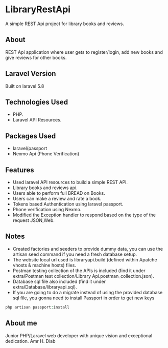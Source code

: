 # LibraryRestApi
A simple REST Api project for library books and reviews.

## About
REST Api application where user gets to register/login, add new books and give reviews for other books.

## Laravel Version
Built on laravel 5.8

## Technologies Used
- PHP.
- Laravel API Resources.

## Packages Used
- laravel/passport
- Nexmo Api (Phone Verification)

## Features
- Used laravel API resources to build a simple REST API.
- Library books and reviews api.
- Users able to perform full BREAD on Books.
- Users can make a review and rate a book.
- Tokens based Authentication using laravel passport.
- Phone verification using Nexmo.
- Modified the Exception handler to respond based on the type of the request JSON,Web.

## Notes
- Created factories and seeders to provide dummy data, you can use the artisan seed command if you need a fresh database setup.
- The website local url used is libraryapi.build (defined within Apatche vhosts & machine hosts) files.
- Postman testing collection of the APIs is included (find it under extra/Postman test collection/Library Api.postman_collection.json).
- Database sql file also included (find it under extra/Database/libraryapi.sql).
- If you are going to do a migrate instead of using the provided database sql file, you gonna need to install Passport in order to get new keys
```php
php artisan passport:install
```

## About me
Junior PHP/Laravel web developer with unique vision and exceptional dedication.
Amr H. Diab

